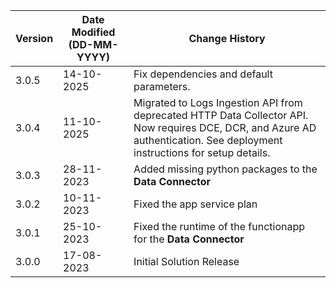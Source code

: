 | **Version** | **Date Modified (DD-MM-YYYY)** | **Change History**                                              |
|-------------|--------------------------------|-----------------------------------------------------------------|
| 3.0.5       | 14-10-2025                     | Fix dependencies and default parameters.                                                                                                                                   |
| 3.0.4       | 11-10-2025                     | Migrated to Logs Ingestion API from deprecated HTTP Data Collector API. Now requires DCE, DCR, and Azure AD authentication. See deployment instructions for setup details. |
| 3.0.3       | 28-11-2023                     | Added missing python packages to the  **Data Connector**        |
| 3.0.2       | 10-11-2023                     | Fixed the app service plan                                      | 
| 3.0.1       | 25-10-2023                     | Fixed the runtime of the functionapp for the **Data Connector** | 
| 3.0.0       | 17-08-2023                     | Initial Solution Release 								                                |
